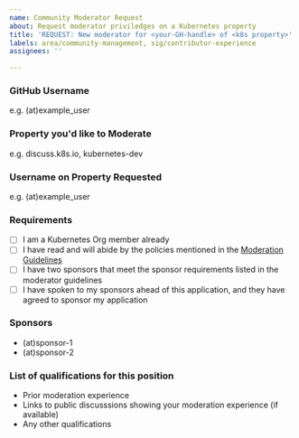 ```yaml
---
name: Community Moderator Request
about: Request moderator priviledges on a Kubernetes property
title: 'REQUEST: New moderator for <your-GH-handle> of <k8s property>'
labels: area/community-management, sig/contributor-experience
assignees: ''

---
```


### GitHub Username
e.g. (at)example_user

### Property you'd like to Moderate
e.g. discuss.k8s.io, kubernetes-dev

### Username on Property Requested
e.g. (at)example_user

### Requirements

- [ ] I am a Kubernetes Org member already
- [ ] I have read and will abide by the policies mentioned in the [Moderation Guidelines]((https://git.k8s.io/community/communication/moderation.md))
- [ ] I have two sponsors that meet the sponsor requirements listed in the moderator guidelines
- [ ] I have spoken to my sponsors ahead of this application, and they have agreed to sponsor my application

### Sponsors

- (at)sponsor-1
- (at)sponsor-2

### List of qualifications for this position

- Prior moderation experience
- Links to public discusssions showing your moderation experience (if available)
- Any other qualifications
